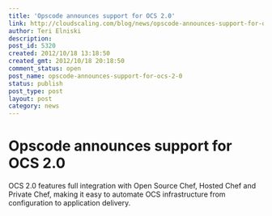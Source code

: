 ```yaml
---
title: 'Opscode announces support for OCS 2.0'
link: http://cloudscaling.com/blog/news/opscode-announces-support-for-ocs-2-0/
author: Teri Elniski
description: 
post_id: 5320
created: 2012/10/18 13:18:50
created_gmt: 2012/10/18 20:18:50
comment_status: open
post_name: opscode-announces-support-for-ocs-2-0
status: publish
post_type: post
layout: post
category: news
---
```


# Opscode announces support for OCS 2.0

OCS 2.0 features full integration with Open Source Chef, Hosted Chef and Private Chef, making it easy to automate OCS infrastructure from configuration to application delivery.